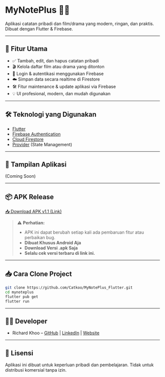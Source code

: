 # MyNotePlus 📒✨

Aplikasi catatan pribadi dan film/drama yang modern, ringan, dan praktis. Dibuat dengan Flutter & Firebase.

---

## 🚀 Fitur Utama
- ✅ Tambah, edit, dan hapus catatan pribadi
- 🎬 Kelola daftar film atau drama yang ditonton
- 🔐 Login & autentikasi menggunakan Firebase
- ☁️ Simpan data secara realtime di Firestore
- 🛠️ Fitur maintenance & update aplikasi via Firebase
- 💡 UI profesional, modern, dan mudah digunakan

---

## 🛠️ Teknologi yang Digunakan
- [Flutter](https://flutter.dev/)
- [Firebase Authentication](https://firebase.google.com/products/auth)
- [Cloud Firestore](https://firebase.google.com/products/firestore)
- [Provider](https://pub.dev/packages/provider) (State Management)

---

## 📱 Tampilan Aplikasi
(Coming Soon)

---

## 📦 APK Release
[📥 Download APK v1.1 (Link)](https://github.com/Catkoo/MyNotePlus_Flutter/releases/tag/v1.0.0)

> ⚠️ **Perhatian:**
> - APK ini dapat berubah setiap kali ada pembaruan fitur atau perbaikan bug.
> - **Dibuat Khusus Android Aja**
> - **Download Versi .apk Saja**
> - **Selalu cek versi terbaru di link ini.**

---

## 📥 Cara Clone Project
```bash
git clone https://github.com/Catkoo/MyNotePlus_Flutter.git
cd mynoteplus
flutter pub get
flutter run
```
---

## 🧑‍💻 Developer
- Richard Khoo – [GitHub](https://github.com/Catkoo) | [LinkedIn](https://www.linkedin.com/in/catkoo/) |
[Website](https://richard-khoo.vercel.app)

---

## 🚫 Lisensi
Aplikasi ini dibuat untuk keperluan pribadi dan pembelajaran. Tidak untuk distribusi komersial tanpa izin.
